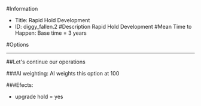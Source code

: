 #Information
 - Title: Rapid Hold Development
 - ID: diggy_fallen.2
#Description
Rapid Hold Development
#Mean Time to Happen:
Base time = 3 years

#Options

___
##Let's continue our operations

###AI weighting:
AI weights this option at 100


###Efects:<ul><li>upgrade hold = yes</li></ul>
